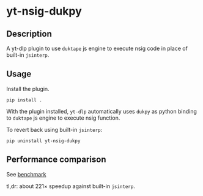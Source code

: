 # yt-nsig-dukpy

## Description

A yt-dlp plugin to use `duktape` js engine to execute nsig code in place of built-in `jsinterp`.

## Usage

Install the plugin.

```
pip install .
```

With the plugin installed, `yt-dlp` automatically uses `dukpy` as python binding to `duktape` js engine to execute nsig function.

To revert back using built-in `jsinterp`:

```
pip uninstall yt-nsig-dukpy
```

## Performance comparison

See [benchmark](BENCHMARK.md)

tl,dr: about 221× speedup against built-in `jsinterp`.
